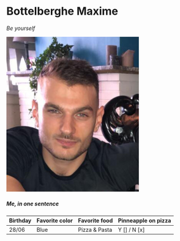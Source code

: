 # Bottelberghe Maxime

*Be yourself*

![](https://github.com/Maxime-Bott/markdown-challenge/blob/master/me.jpg?raw=true)

##### Me, in one sentence

| Birthday | Favorite color | Favorite food | Pinneapple on pizza |
| -------- | -------------- | ------------- | ------------------- |
| 28/06    | Blue           | Pizza & Pasta | Y [] / N [x]        |
